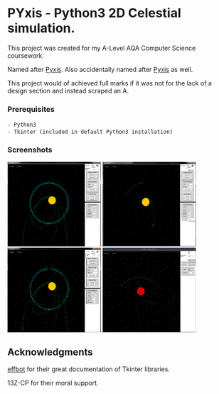# PYxis - Python3 2D Celestial simulation.

This project was created for my A-Level AQA Computer Science coursework.

Named after [Pyxis](https://en.wikipedia.org/wiki/Pyxis). Also accidentally named after [Pyxis](https://www.youtube.com/watch?v=3Ax6jTZlu_g) as well.

This project would of achieved full marks if it was not for the lack of a design section and instead scraped an A.

### Prerequisites
```
- Python3
- Tkinter (included in default Python3 installation)
```
### Screenshots

<img src="/assets/pyxis1.png" width="210" height="190"> <img src="/assets/pyxis2.png" width="210" height="190"> <img src="/assets/pyxis3.png" width="210" height="190"> <img src="/assets/pyxis4.png" width="210" height="190">


## Acknowledgments

[effbot](http://effbot.org/) for their great documentation of Tkinter libraries.

13Z-CP for their moral support.
